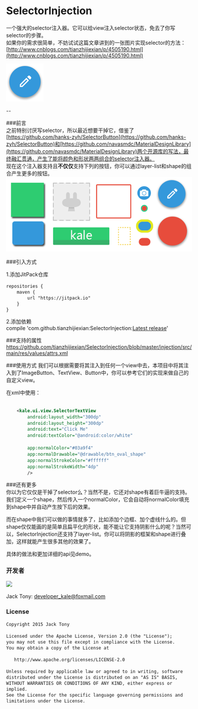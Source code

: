 # SelectorInjection    
一个强大的selector注入器。它可以给view注入selector状态，免去了你写selector的步骤。  
如果你的需求很简单，不妨试试这篇文章讲到的一张图片实现selector的方法：[http://www.cnblogs.com/tianzhijiexian/p/4505190.html](http://www.cnblogs.com/tianzhijiexian/p/4505190.html)
  
![image](./demoPic/logo.png)  
 
--  

###前言   
之前特别讨厌写selector，所以最近想要干掉它，借鉴了[https://github.com/hanks-zyh/SelectorButton](https://github.com/hanks-zyh/SelectorButton)和[https://github.com/navasmdc/MaterialDesignLibrary](https://github.com/navasmdc/MaterialDesignLibrary)两个开源库的写法，最终融汇贯通，产生了能将颜色和形状两两组合的selector注入器。  
现在这个注入器支持且**不仅仅**支持下列的按钮，你可以通过layer-list和shape的组合产生更多的按钮。  
![image](./demoPic/view.png) 
 
###引入方式  
  
1.添加JitPack仓库
  
```  
repositories {
	maven {
		url "https://jitpack.io"
	}
}
```   

2.添加依赖  
compile 'com.github.tianzhijiexian:SelectorInjection:[Latest release](https://github.com/tianzhijiexian/SelectorInjection/releases)'
  

###支持的属性   
https://github.com/tianzhijiexian/SelectorInjection/blob/master/injection/src/main/res/values/attrs.xml 

###使用方式 
我们可以根据需要将其注入到任何一个view中去，本项目中将其注入到了ImageButton、TextView、Button中，你可以参考它们的实现来做自己的自定义view。

  

在xml中使用：  
```xml   

	<kale.ui.view.SelectorTextView
        android:layout_width="300dp"
        android:layout_height="300dp"
        android:text="Click Me"
        android:textColor="@android:color/white"

        app:normalColor="#03a9f4"
        app:normalDrawable="@drawable/btn_oval_shape"
        app:normalStrokeColor="#ffffff"
        app:normalStrokeWidth="4dp"
        />
```   

###还有更多  
你以为它仅仅是干掉了selector么？当然不是，它还对shape有着巨牛逼的支持。我们定义一个shape，然后传入一个normalColor，它会自动将normalColor填充到shape中并自动产生按下后的效果。  

而在shape中我们可以做的事情就多了，比如添加个边框、加个虚线什么的。但shape仅仅能画的是简单且扁平化的形状，能不能让它支持阴影什么的呢？当然可以，SelectorInjection还支持了layer-list。你可以将阴影的框架和shape进行叠加，这样就能产生很多其他的效果了。

具体的做法和更加详细的api见demo。


### 开发者
![](https://avatars3.githubusercontent.com/u/9552155?v=3&s=460)

Jack Tony: <developer_kale@foxmail.com>  


### License

    Copyright 2015 Jack Tony

    Licensed under the Apache License, Version 2.0 (the "License");
    you may not use this file except in compliance with the License.
    You may obtain a copy of the License at

       http://www.apache.org/licenses/LICENSE-2.0

    Unless required by applicable law or agreed to in writing, software
    distributed under the License is distributed on an "AS IS" BASIS,
    WITHOUT WARRANTIES OR CONDITIONS OF ANY KIND, either express or implied.
    See the License for the specific language governing permissions and
    limitations under the License.

 
